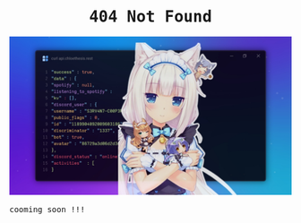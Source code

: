 <h1 align="center">
    <samp>
    404 Not Found
    </samp>
  </h1>
  
<img src="/img/20240517_072508.jpg" title="icon" alt="icon">

  <p>
    <samp>
    cooming soon !!!
    </samp>
  </p>
